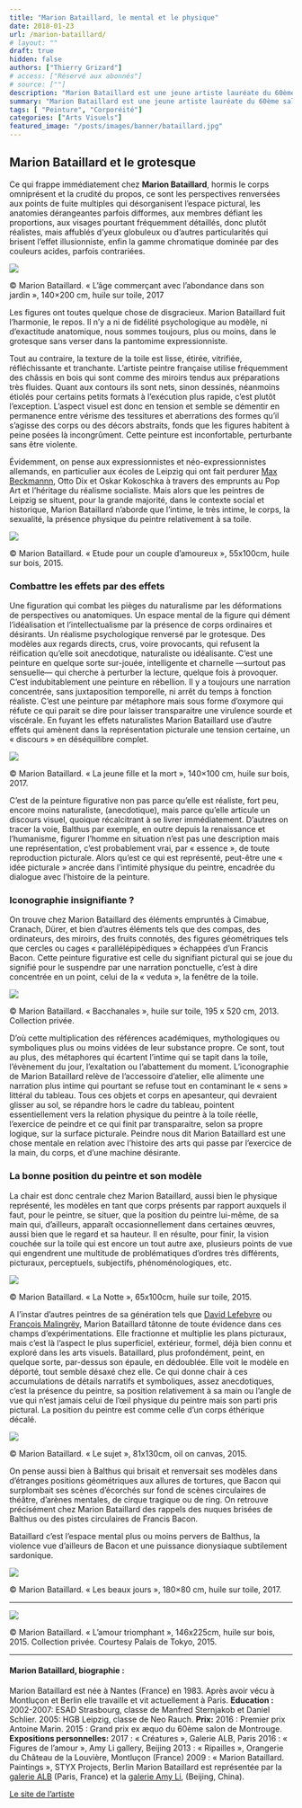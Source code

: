 ```yaml
---
title: "Marion Bataillard, le mental et le physique"
date: 2018-01-23
url: /marion-bataillard/
# layout: ""
draft: true
hidden: false
authors: ["Thierry Grizard"]
# access: ["Réservé aux abonnés"]
# source: [""]
description: "Marion Bataillard est une jeune artiste lauréate du 60ème salon de Montrouge qui à travers une peinture à connotations expressionnistes questionne le corps"
summary: "Marion Bataillard est une jeune artiste lauréate du 60ème salon de Montrouge qui à travers une peinture à connotations expressionnistes questionne le corps"
tags: [ "Peinture", "Corporéité"]
categories: ["Arts Visuels"]
featured_image: "/posts/images/banner/bataillard.jpg"
---
```

## Marion Bataillard et le grotesque

Ce qui frappe immédiatement chez **Marion Bataillard**, hormis le corps omniprésent et la crudité du propos, ce sont les perspectives renversées aux points de fuite multiples qui désorganisent l’espace pictural, les anatomies dérangeantes parfois difformes, aux membres défiant les proportions, aux visages pourtant fréquemment détaillés, donc plutôt réalistes, mais affublés d’yeux globuleux ou d’autres particularités qui brisent l’effet illusionniste, enfin la gamme chromatique dominée par des couleurs acides, parfois contrariées.

![](/posts/images/bataillard/marion-bataillardpaintingnuditysexualityrealismnaturalismsalon-de-montrouge.004.jpg)

© Marion Bataillard. « L’âge commerçant avec l’abondance dans son jardin », 140×200 cm, huile sur toile, 2017

Les figures ont toutes quelque chose de disgracieux. Marion Bataillard fuit l’harmonie, le repos. Il n’y a ni de fidélité psychologique au modèle, ni d’exactitude anatomique, nous sommes toujours, plus ou moins, dans le grotesque sans verser dans la pantomime expressionniste.

Tout au contraire, la texture de la toile est lisse, étirée, vitrifiée, réfléchissante et tranchante. L’artiste peintre française utilise fréquemment des châssis en bois qui sont comme des miroirs tendus aux préparations très fluides. Quant aux contours ils sont nets, sinon dessinés, néanmoins étiolés pour certains petits formats à l’exécution plus rapide, c’est plutôt l’exception. L’aspect visuel est donc en tension et semble se démentir en permanence entre vérisme des tessitures et aberrations des formes qu’il s’agisse des corps ou des décors abstraits, fonds que les figures habitent à peine posées là incongrûment. Cette peinture est inconfortable, perturbante sans être violente.

Évidemment, on pense aux expressionnistes et néo-expressionnistes allemands, en particulier aux écoles de Leipzig qui ont fait perdurer [Max Beckmannn](/max-beckmann-enfer-des-oiseaux/), Otto Dix et Oskar Kokoschka à travers des emprunts au Pop Art et l’héritage du réalisme socialiste. Mais alors que les peintres de Leipzig se situent, pour la grande majorité, dans le contexte social et historique, Marion Bataillard n’aborde que l’intime, le très intime, le corps, la sexualité, la présence physique du peintre relativement à sa toile.

![](/posts/images/bataillard/marion-bataillardpaintingnuditysexualityrealismnaturalismsalon-de-montrouge.007-2.jpg)

© Marion Bataillard. « Etude pour un couple d’amoureux », 55x100cm, huile sur bois, 2015.

### Combattre les effets par des effets

Une figuration qui combat les pièges du naturalisme par les déformations de perspectives ou anatomiques. Un espace mental de la figure qui dément l’idéalisation et l’intellectualisme par la présence de corps ordinaires et désirants. Un réalisme psychologique renversé par le grotesque. Des modèles aux regards directs, crus, voire provocants, qui refusent la réification qu’elle soit anecdotique, naturaliste ou idéalisante. C’est une peinture en quelque sorte sur-jouée, intelligente et charnelle —surtout pas sensuelle— qui cherche à perturber la lecture, quelque fois à provoquer. C’est indubitablement une peinture en rébellion. Il y a toujours une narration concentrée, sans juxtaposition temporelle, ni arrêt du temps à fonction réaliste. C’est une peinture par métaphore mais sous forme d’oxymore qui réfute ce qui parait se dire pour laisser transparaitre une virulence sourde et viscérale. En fuyant les effets naturalistes Marion Bataillard use d’autre effets qui amènent dans la représentation picturale une tension certaine, un « discours » en déséquilibre complet.

![](/posts/images/bataillard/marion-bataillardpaintingnuditysexualityrealismnaturalismsalon-de-montrouge.003.jpg)

© Marion Bataillard. « La jeune fille et la mort », 140×100 cm, huile sur bois, 2017.

C’est de la peinture figurative non pas parce qu’elle est réaliste, fort peu, encore moins naturaliste, (anecdotique), mais parce qu’elle articule un discours visuel, quoique récalcitrant à se livrer immédiatement. D’autres on tracer la voie, Balthus par exemple, en outre depuis la renaissance et l’humanisme, figurer l’homme en situation n’est pas une description mais une représentation, c’est probablement vrai, par « essence », de toute reproduction picturale. Alors qu’est ce qui est représenté, peut-être une « idée picturale » ancrée dans l’intimité physique du peintre, encadrée du dialogue avec l’histoire de la peinture.

### Iconographie insignifiante ?

On trouve chez Marion Bataillard des éléments empruntés à Cimabue, Cranach, Dürer, et bien d’autres éléments tels que des compas, des ordinateurs, des miroirs, des fruits connotés, des figures géométriques tels que cercles ou cages « parallélépipèdiques » échappées d’un Francis Bacon. Cette peinture figurative est celle du signifiant pictural qui se joue du signifié pour le suspendre par une narration ponctuelle, c’est à dire concentrée en un point, celui de la « veduta », la fenêtre de la toile.

![](/posts/images/bataillard/marion-bataillardpaintingexpressionismbacchanales.001-2.jpg)

© Marion Bataillard. « Bacchanales », huile sur toile, 195 x 520 cm, 2013. Collection privée.

D’où cette multiplication des références académiques, mythologiques ou symboliques plus ou moins vidées de leur substance propre. Ce sont, tout au plus, des métaphores qui écartent l’intime qui se tapit dans la toile, l’évènement du jour, l’exaltation ou l’abattement du moment. L’iconographie de Marion Bataillard relève de l’accessoire d’atelier, elle alimente une narration plus intime qui pourtant se refuse tout en contaminant le « sens » littéral du tableau. Tous ces objets et corps en apesanteur, qui devraient glisser au sol, se répandre hors le cadre du tableau, pointent essentiellement vers la relation physique du peintre à la toile réelle, l’exercice de peindre et ce qui finit par transparaitre, selon sa propre logique, sur la surface picturale. Peindre nous dit Marion Bataillard est une chose mentale en relation avec l’histoire des arts qui passe par l’exercice de la main, du corps, et d’une machine désirante.

### La bonne position du peintre et son modèle

La chair est donc centrale chez Marion Bataillard, aussi bien le physique représenté, les modèles en tant que corps présents par rapport auxquels il faut, pour le peintre, se situer, que la position du peintre lui-même, de sa main qui, d’ailleurs, apparaît occasionnellement dans certaines œuvres, aussi bien que le regard et sa hauteur. Il en résulte, pour finir, la vision couchée sur la toile qui est encore un tout autre axe, plusieurs points de vue qui engendrent une multitude de problématiques d’ordres très différents, picturaux, perceptuels, subjectifs, phénoménologiques, etc.

![](/posts/images/bataillard/marion-bataillardpaintingexpressionismrealism.001.jpg)

© Marion Bataillard. « La Notte », 65x100cm, huile sur toile, 2015.

A l’instar d’autres peintres de sa génération tels que [David Lefebvre](/david-lefebvre-artiste-peintre/) ou [François Malingrëy](/francois-malingrey/), Marion Bataillard tâtonne de toute évidence dans ces champs d’expérimentations. Elle fractionne et multiplie les plans picturaux, mais c’est là l’aspect le plus superficiel, extérieur, formel, déjà bien connu et exploré dans les arts visuels. Bataillard, plus profondément, peint, en quelque sorte, par-dessus son épaule, en dédoublée. Elle voit le modèle en déporté, tout semble désaxé chez elle. Ce qui donne chair à ces accumulations de détails narratifs et symboliques, assez anecdotiques, c’est la présence du peintre, sa position relativement à sa main ou l’angle de vue qui n’est jamais celui de l’œil physique du peintre mais son parti pris pictural. La position du peintre est comme celle d’un corps éthérique décalé.

![](/posts/images/bataillard/marion-bataillardpaintingnuditysexualityrealismnaturalismsalon-de-montrouge.012.jpg)

© Marion Bataillard. « Le sujet », 81x130cm, oil on canvas, 2015.

On pense aussi bien à Balthus qui brisait et renversait ses modèles dans d’étranges positions géométriques aux allures de tortures, que Bacon qui surplombait ses scènes d’écorchés sur fond de scènes circulaires de théâtre, d’arènes mentales, de cirque tragique ou de ring. On retrouve précisément chez Marion Bataillard des rappels des nuques brisées de Balthus ou des pistes circulaires de Francis Bacon.

Bataillard c’est l’espace mental plus ou moins pervers de Balthus, la violence vue d’ailleurs de Bacon et une puissance dionysiaque subtilement sardonique.

![](/posts/images/bataillard/marion-bataillardpaintingnuditysexualityrealismnaturalismsalon-de-montrouge.014.jpg)

© Marion Bataillard. « Les beaux jours », 180×80 cm, huile sur toile, 2017.

---

![](/posts/images/bataillard/marion-bataillard-artiste-peintre-palais-de-tokyo-paris.013.jpg)

© Marion Bataillard. « L’amour triomphant », 146x225cm, huile sur bois, 2015. Collection privée. Courtesy Palais de Tokyo, 2015.

---

#### Marion Bataillard, biographie :

Marion Bataillard est née à Nantes (France) en 1983.
Après avoir vécu à Montluçon et Berlin elle travaille et vit actuellement à Paris. **Education :**
2002-2007:
ESAD Strasbourg, classe de Manfred Sternjakob et Daniel
Schlier.
2005:
HGB Leipzig, classe de Neo Rauch. **Prix:**
2016 :
Premier prix Antoine Marin.
2015 :
Grand prix ex æquo du 60ème salon de Montrouge. **Expositions personnelles:**
2017 : « Créatures », Galerie ALB, Paris
2016 : « Figures de l’amour », Amy Li gallery, Beijing
2013 : « Ripailles », Orangerie du Château de la Louvière, Montluçon (France)
2009 : « Marion Bataillard. Paintings », STYX Projects, Berlin
Marion Bataillard est représentée par la [galerie ALB](http://www.galeriealb.com/?ref=artefields.net) (Paris, France) et la [galerie Amy Li](http://amyligallery.com/?ref=artefields.net), (Beijing, China).

[Le site de l’artiste](https://www.marionbataillard.com/?ref=artefields.net)